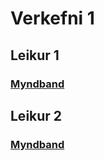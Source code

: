 # Verkefni 1

## Leikur 1
### [Myndband](https://www.youtube.com/watch?v=Zkgcusc8ED4)

## Leikur 2

### [Myndband](https://youtu.be/TlSODX9HWnU)

 
